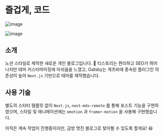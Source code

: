 # 즐겁게, 코드

![image](https://user-images.githubusercontent.com/26535030/147866505-72403419-824e-4a6d-8cf4-41dbf9fa8c45.png)

![image](https://user-images.githubusercontent.com/26535030/147866500-b1dbd877-e266-453e-8950-d349f9ff8327.png)

## 소개

노션 스타일로 제작한 새로운 개인 블로그입니다. 🙂
티스토리는 편리하고 SEO가 뛰어나지만 테마 커스터마이징에 아쉬움을 느꼈고, Gatsby는 개츠비에 종속된 플러그인 의존성이 높아 `Next.js` 기반으로 테마를 제작했습니다.

## 사용 기술

별도의 스타터 템플릿 없이 `Next.js`, `next-mdx-remote` 를 통해 포스트 기능을 구현하였으며, 스타일 및 애니메이션에는 `emotion` 과 `framer-motion` 을 사용해 구현했습니다.

아직은 계속 작업이 진행중이지만, 금방 멋진 블로그로 찾아뵐 수 있도록 할게요! 😆

